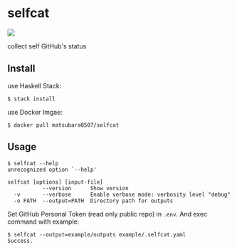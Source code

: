 # selfcat

[![](https://images.microbadger.com/badges/image/matsubara0507/selfcat.svg)](https://microbadger.com/images/matsubara0507/selfcat "Get your own image badge on microbadger.com")

collect self GitHub's status

## Install

use Haskell Stack:

```
$ stack install
```

use Docker Imgae:

```
$ docker pull matsubara0507/selfcat
```

## Usage

```
$ selfcat --help
unrecognized option `--help'

selfcat [options] [input-file]
           --version      Show version
  -v       --verbose      Enable verbose mode: verbosity level "debug"
  -o PATH  --output=PATH  Directory path for outputs
```

Set GitHub Personal Token (read only public repo) in `.env`.
And exec command with example:

```
$ selfcat --output=example/outputs example/.selfcat.yaml
Success.
```
